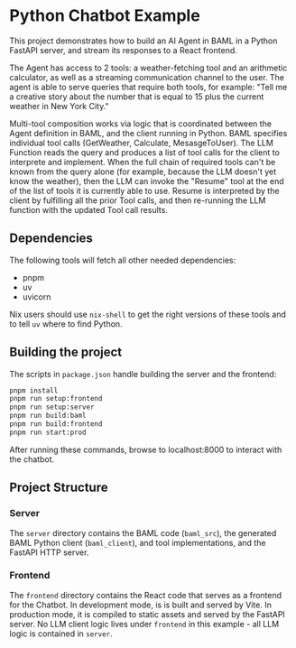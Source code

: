 Python Chatbot Example
======================

This project demonstrates how to build an AI Agent in BAML
in a Python FastAPI server, and stream its responses to a
React frontend.

The Agent has access to 2 tools: a weather-fetching tool and
an arithmetic calculator, as well as a streaming communication
channel to the user. The agent is able to serve queries
that require both tools, for example: "Tell me a creative story
about the number that is equal to 15 plus the current weather
in New York City."

Multi-tool composition works via logic that
is coordinated between the Agent definition in BAML, and the
client running in Python. BAML specifies individual tool
calls (GetWeather, Calculate, MesasgeToUser). The LLM Function
reads the query and produces a list of tool calls for the
client to interprete and implement. When the full chain of
required tools can't be known from the query alone (for example,
because the LLM doesn't yet know the weather), then the LLM can
invoke the "Resume" tool at the end of the list of tools it
is currently able to use. Resume is interpreted by the client
by fulfilling all the prior Tool calls, and then re-running the
LLM function with the updated Tool call results.


## Dependencies

The following tools will fetch all other needed dependencies:

 - pnpm
 - uv
 - uvicorn

Nix users should use `nix-shell` to get the right versions of these
tools and to tell `uv` where to find Python.

## Building the project

The scripts in `package.json` handle building the server and the
frontend:

```bash
pnpm install
pnpm run setup:frontend
pnpm run setup:server
pnpm run build:baml
pnpm run build:frontend
pnpm run start:prod
```

After running these commands, browse to localhost:8000 to interact
with the chatbot.

## Project Structure

### Server

The `server` directory contains the BAML code (`baml_src`), the generated
BAML Python client (`baml_client`), and tool implementations,
and the FastAPI HTTP server.

### Frontend

The `frontend` directory contains the React code that serves as a
frontend for the Chatbot. In development mode, is is built and
served by Vite. In production mode, it is compiled to static assets
and served by the FastAPI server. No LLM client logic lives under
`frontend` in this example - all LLM logic is contained in `server`.